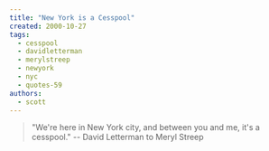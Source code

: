 ```yaml
---
title: "New York is a Cesspool"
created: 2000-10-27
tags: 
  - cesspool
  - davidletterman
  - merylstreep
  - newyork
  - nyc
  - quotes-59
authors: 
  - scott
---
```


> "We're here in New York city, and between you and me, it's a cesspool." \-- David Letterman to Meryl Streep
